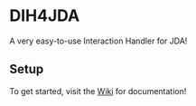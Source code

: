 # DIH4JDA

A very easy-to-use Interaction Handler for JDA!

## Setup
To get started, visit the [Wiki](https://github.com/DynxstyGIT/DIH4JDA/wiki) for documentation!





